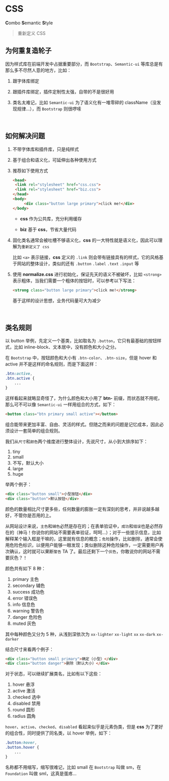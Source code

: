 # CSS

**C**ombo **S**emantic **S**tyle

> 重新定义 CSS



## 为何重复造轮子

因为样式库在前端开发中占据重要部分，而 `Bootstrap`、`Semantic-ui` 等库总是有那么多不尽然人意的地方，比如：

1. 跟字体库绑定
   
2. 跟插件库绑定，插件定制性太强，自带的不是很好用
   
3. 类名太难记，比如 `Semantic-ui` 为了语义化有一堆零碎的 className（没发现规律...），而 `Bootstrap` 则很啰嗦
   
   ​

## 如何解决问题

1. 不带字体库和插件库，只是纯样式
   
2. 基于组合和语义化，可延伸出各种使用方式
   
3. 推荐如下使用方式
   
   ``` html
   <head>
   	<link rel="stylesheet" href="css.css">
   	<link rel="stylesheet" href="biz.css">
   </head>
   <body>
     	<div class="button large primary">click me!</div>
   </body>
   ```
   
   * **css** 作为公共库，充分利用缓存
   
   
   * **biz** 基于 **css**，节省大量代码
   
4. 固化类名通常会被吐槽不够语义化，**css** 的一大特性就是语义化，因此可以理解为`重新定义了 css`
   
   比如 `<a>` 表示链接，**css** 定义的 `.link` 则会带有链接具有的样式，它的风格基于网站的整体设计，类似的还有 `.button` `.label` `.text` `.input` 等
   
5. 使用 **normalize.css** 进行初始化，保证先天的语义不被破坏，比如 `<strong>` 表示粗体，当我们需要一个粗体的按钮时，可以参考以下写法：
   
   ``` html
   <strong class="button large primary">click me!</strong>
   ```
   
   基于这样的设计思想，业务代码量可大为减少
   
   ​



## 类名规则

以 button 举例，先定义一个基类，比如取名为 `.button`，它只有最基础的按钮样式，比如 inline-block、文本居中，没有颜色和大小之分。

在 `Bootstrap` 中，按钮颜色和大小有 `.btn-color`、`.btn-size`，但是 hover 和 active 并不是这样的命名规则，而是下面这样：

``` css
.btn:active,
.btn.active {
    ...
}
```

这样看起来就略显奇怪了，为什么颜色和大小用了 **btn-** 前缀，而状态就不用呢，那么可不可以像 `Semantic-ui` 一样用组合的方式，如下：

``` html
<button class="btn primary small active"></button>
```

组合能带来更加丰富、自由、灵活的样式。但随之而来的问题是记忆成本，因此必须设计一套简单的组合规则。

我们从`尺寸`和`颜色`两个维度进行整体设计，先说尺寸，从小到大排序如下：

1. tiny
2. small
3. 不写，默认大小
4. large
5. huge



举两个例子：

``` html
<div class="button small">小型按钮</div>
<div class="button">默认按钮</div>
```



颜色的数量相比尺寸更多些，任何数量的膨胀一定有深刻的思考，并非说越多越好，不管你是否用的上。



从网站设计来说，`主色`和`辅色`必然是存在的；在表单验证中，`成功`和`错误`也是必然存在的（神马！你说你的网站不需要表单验证，呵呵…）；对于一些提示信息，比如解释某个输入框是干嘛的，这里就有信息的概念；`危险`操作，比如删除，通常会使用危险色标识，以便用户能够一眼发现；类似删除这种危险操作，一定需要用户再次确认，这时就可以果断`警告` TA 了。最后还剩下一个`灰色`，你敢说你的网站不需要灰色？！



颜色共有如下 8 种：

1. primary 主色
2. secondary 辅色
3. success 成功色
4. error 错误色
5. info 信息色
6. warning 警告色
7. danger 危险色
8. muted 灰色

其中每种颜色又分为 5 种，从浅到深依次为 `xx-lighter` `xx-light` `xx` `xx-dark` `xx-darker`



结合尺寸来看两个例子：

``` html
<div class="button small primary">确定（小型）</div>
<div class="button danger">删除（默认大小）</div>
```



对于状态，可以继续扩展类名，比如有以下这些：

1. hover 悬浮
2. active 激活
3. checked 选中
4. disabled 禁用
5. round 圆形
6. radius 圆角



`hover`、`active`、`checked`、`disabled` 看起来似乎是元素伪类，但是 **css** 为了更好的组合性，同时提供了同名类，以 hover 举例，如下：

``` css 
.button:hover,
.button.hover {
    ...
}
```





名称都不用缩写，缩写很难记，比如 small 在 `Bootstrap` 叫做 sm，在 `Foundation` 叫做 sml，这真是蛋疼...